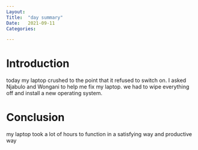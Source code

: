 ```yaml
---
Layout:
Title:	"day summary"
Date:	2021-09-11
Categories:

---
```


# Introduction

today my laptop crushed to the point that it refused to switch on.
I asked Njabulo and Wongani to help me fix my laptop.
we had to wipe everything off and install a new operating system.

# Conclusion

my laptop took a lot of hours to function in a satisfying way and productive way